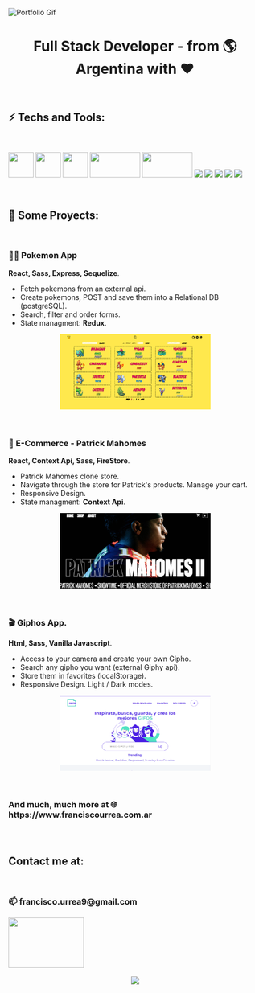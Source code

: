 ![Portfolio Gif](https://github.com/urreita9/urreita9/blob/master/portfolio_gif.gif)



<h1 align="center" >
 Full Stack Developer - from 🌎 Argentina with ❤️
</h1>

&nbsp;
&nbsp;

<h2 align="left" >
⚡️ Techs and Tools:
</h2>


<br />
 <p>
  <code><img width="50px" height="50px" src="https://upload.wikimedia.org/wikipedia/commons/6/61/HTML5_logo_and_wordmark.svg"></code>
  <code><img width="50px" height="50px" src="https://upload.wikimedia.org/wikipedia/commons/d/d5/CSS3_logo_and_wordmark.svg"></code>
  <code><img width="50px" height="50px" src="https://upload.wikimedia.org/wikipedia/commons/9/99/Unofficial_JavaScript_logo_2.svg"></code>
  <code><img width="100px" height="50px" src="https://www.vectorlogo.zone/logos/git-scm/git-scm-ar21.svg"></code>
  <code><img width="100px" height="50px" src="https://upload.wikimedia.org/wikipedia/commons/3/30/Redux_Logo.png"></code>
  <code><img width="10%" src="https://www.vectorlogo.zone/logos/reactjs/reactjs-ar21.svg"></code>
  <code><img width="10%" src="https://www.vectorlogo.zone/logos/nodejs/nodejs-ar21.svg"></code>
  <code><img width="10%" src="https://upload.wikimedia.org/wikipedia/commons/6/64/Expressjs.png"></code>
  <code><img width="10%" src="https://www.vectorlogo.zone/logos/postgresql/postgresql-ar21.svg"></code>
  <code><img width="10%" src="https://www.vectorlogo.zone/logos/sequelizejs/sequelizejs-ar21.svg"></code>
  <br />
</p>

<br />

<h2 align="left" >
🚀 Some Proyects:
</h2>

<br />
<h3 align="left" >
🐻‍❄️ Pokemon App
</h3>

<p align="left">
  <b>React, Sass, Express, Sequelize</b>. 
  <ul>
     <li>Fetch pokemons from an external api.</li>
     <li>Create pokemons, POST and save them into a Relational DB (postgreSQL).</li>
     <li>Search, filter and order forms.</li>
     <li>State managment: <b>Redux</b>.</li>
  </ul>
</p>
<a href="https://pi-pokemon-topaz.vercel.app/home">
  <p align="center">
   <img width="300px" height="150px" src="./pokemon-henry.png" />
   </p>
</a>

<br />
<h3 align="left" >
🏈 E-Commerce - Patrick Mahomes
</h3>

<p align="left">
  <b>React, Context Api, Sass, FireStore</b>. 
  <ul>
     <li>Patrick Mahomes clone store.</li>
     <li>Navigate through the store for Patrick's products. Manage your cart.</li>
     <li>Responsive Design.</li>
     <li>State managment: <b>Context Api</b>.</li>
  </ul>
</p>
<a href="https://patmahomes-store-coderhouse.web.app/">
  <p align="center">
   <img width="300px" height="150px" src="./PatMahomes-eCommerce.png" />
   </p>
</a>

<br />
<h3 align="left" >
🎬 Giphos App.
</h3>

<p align="left">
  <b>Html, Sass, Vanilla Javascript</b>. 
  <ul>
     <li>Access to your camera and create your own Gipho.</li>
     <li>Search any gipho you want (external Giphy api).</li>
     <li>Store them in favorites (localStorage).</li>
     <li>Responsive Design. Light / Dark modes.</li>
  </ul>
</p>
<a href="https://urreita9.github.io/giphos/">
  <p align="center">
   <img width="300px" height="150px" src="./giphosApp-gh.png" />
   </p>
</a>
 
<br />
<h3 align="left" >
And much, much more at 🌐 https://www.franciscourrea.com.ar
</h3>

<h3 align="left" >

</h3>
<br />
 <p>
 <h2 align="left" >
   <b>Contact me at:</b> 
 </h2>
 <br />
  <h3 align="left" >
    📫 francisco.urrea9@gmail.com
  </h3>
  
 <a href="https://www.linkedin.com/in/francisco-urrea/"><img width="150px" height="100px" src="https://upload.wikimedia.org/wikipedia/commons/0/01/LinkedIn_Logo.svg"></a>
 
</p>
<!---
urreita9/urreita9 is a ✨ special ✨ repository because its `README.md` (this file) appears on your GitHub profile.
You can click the Preview link to take a look at your changes.
--->



<a href="https://www.franciscourrea.com.ar">
  <p align="center">
   <img height="150" src="./portfolio_gif.gif" />
   </p>
</a>
